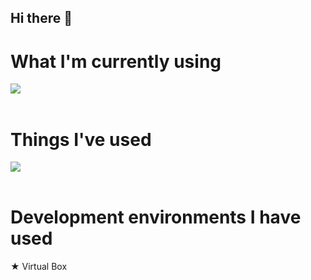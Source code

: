 ## Hi there 👋

# What I'm currently using
<img src="https://skillicons.dev/icons?i=python,vscode,gitlab,aws,jenkins" /> <br /><br />

# Things I've used
<img src="https://skillicons.dev/icons?i=html,css,js,java,mysql,github" /> <br /><br />

# Development environments I have used
 ★ Virtual Box

<!--
**sa-okuno/sa-okuno** is a ✨ _special_ ✨ repository because its `README.md` (this file) appears on your GitHub profile.

Here are some ideas to get you started:

- 🔭 I’m currently working on ...
- 🌱 I’m currently learning ...
- 👯 I’m looking to collaborate on ...
- 🤔 I’m looking for help with ...
- 💬 Ask me about ...
- 📫 How to reach me: ...
- 😄 Pronouns: ...
- ⚡ Fun fact: ...
-->
